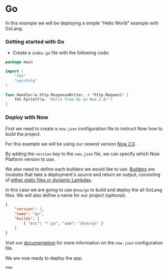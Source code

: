 # Go

In this example we will be deploying a simple "Hello World" example with GoLang.

### Getting started with Go

- Create a `index.go` file with the following code:

```go
package main

import (
	"fmt"
	"net/http"
)

func Handler(w http.ResponseWriter, r *http.Request) {
	fmt.Fprintf(w, "Hello from Go on Now 2.0!")
}
```

### Deploy with Now

First we need to create a `now.json` configuration file to instruct Now how to build the project.

For this example we will be using our newest version [Now 2.0](https://zeit.co/now).

By adding the `version` key to the `now.json` file, we can specify which Now Platform version to use.

We also need to define each builders we would like to use. [Builders](https://zeit.co/docs/v2/deployments/builders/overview/) are modules that take a deployment's source and return an output, consisting of [either static files or dynamic Lambdas](https://zeit.co/docs/v2/deployments/builds/#sources-and-outputs).

In this case we are going to use `@now/go` to build and deploy the all GoLang files. We will also define a name for our project (optional).

```json
{
    "version": 2,
    "name": "go",
    "builds": [
        { "src": "*.go", "use": "@now/go" }
    ]
}
```

Visit our [documentation](https://zeit.co/docs/v2/deployments/configuration) for more information on the `now.json` configuration file.

We are now ready to deploy the app.

```
now
```
